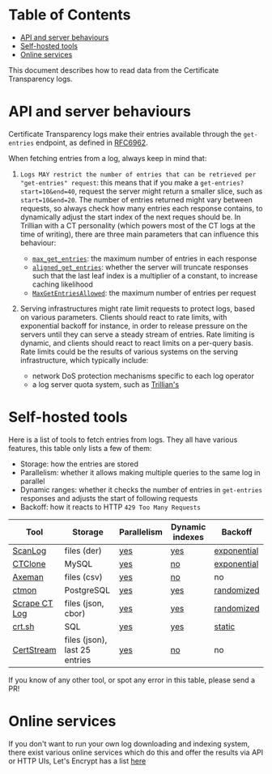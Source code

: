 # Table of Contents

 - [API and server behaviours](#api-and-server-behaviours)
 - [Self-hosted tools](#self-hosted-tools)
 - [Online services](#online-services)

This document describes how to read data from the Certificate Transparency
logs.

# API and server behaviours
Certificate Transparency logs make their entries available through the
`get-entries` endpoint, as defined in
[RFC6962](https://www.rfc-editor.org/rfc/rfc6962#section-4.6).

When fetching entries from a log, always keep in mind that:

 1. `Logs MAY restrict the number of entries that can be retrieved per
 "get-entries" request`: this means that if you make a
 `get-entries?start=10&end=40`, request the server might return a smaller slice,
 such as `start=10&end=20`. The number of entries returned might vary between
 requests, so always check how many entries each response contains, to
 dynamically adjust the start index of the next reques should be. In Trillian
 with a CT personality (which powers most of the CT logs at the time of
 writing), there are three main parameters that can influence this behaviour:
     - [`max_get_entries`](https://github.com/search?q=repo%3Agoogle%2Fcertificate-transparency-go+max_get_entries+path%3Atrillian%2Fctfe%2Fct_server%2Fmain.go&type=code): the maximum number of entries in each response
     - [`aligned_get_entries`](https://github.com/search?q=repo%3Agoogle%2Fcertificate-transparency-go+aligned_get_entries+path%3Atrillian%2Fctfe%2Fhandlers.go&type=code): whether the server will truncate responses
        such that the last leaf index is a multiplier of a constant, to
        increase caching likelihood
     - [`MaxGetEntriesAllowed`](https://github.com/search?q=repo%3Agoogle%2Fcertificate-transparency-go+MaxGetEntriesAllowed+path%3Atrillian%2Fctfe%2Fhandlers.go&type=code): the maximum number of entries per request

 2. Serving infrastructures might rate limit requests to protect logs, based on various parameters. Clients
 should react to rate limits, with exponential backoff for instance, in order to
 release pressure on the servers until they can serve a steady stream of
 entries. Rate limiting is dynamic, and clients should react to react limits on
 a per-query basis. Rate limits could be the results of various systems on the
 serving infrastructure, which typically include:
     - network DoS protection mechanisms specific to each log operator
     - a log server quota system, such as [Trillian's](https://github.com/google/trillian/blob/master/quota/quota.go)
 

# Self-hosted tools
Here is a list of tools to fetch entries from logs. They all have various features, this table only lists a few of them:
   - Storage: how the entries are stored
   - Parallelism: whether it allows making multiple queries to the same log in parallel
   - Dynamic ranges: whether it checks the number of entries in `get-entries` responses and adjusts the start of following
   requests
   - Backoff: how it reacts to HTTP `429 Too Many Requests`

|Tool                                                                                                   |Storage                      |Parallelism                                                                                                                              |Dynamic indexes                                                                                                                   |Backoff                                                                                                                     |
|-------------------------------------------------------------------------------------------------------|-----------------------------|-----------------------------------------------------------------------------------------------------------------------------------------|----------------------------------------------------------------------------------------------------------------------------------|----------------------------------------------------------------------------------------------------------------------------|
|[ScanLog](https://github.com/google/certificate-transparency-go/blob/master/scanner/scanlog/scanlog.go)|files (der)                  |[yes](https://github.com/google/certificate-transparency-go/blob/041b29b9b82cf2eb8972c5afef04e692524af8f0/scanner/scanlog/scanlog.go#L58)|[yes](https://github.com/google/certificate-transparency-go/blob/041b29b9b82cf2eb8972c5afef04e692524af8f0/scanner/fetcher.go#L298)|[exponential](https://github.com/google/certificate-transparency-go/blob/master/jsonclient/backoff.go)                      |
|[CTClone](https://github.com/google/trillian-examples/tree/master/clone)                               |MySQL                        |[yes](https://github.com/google/trillian-examples/blob/f2a13ca2666b721d527d61d68f4fe6768b1e5ad1/clone/cmd/ctclone/ctclone.go#L42)        |[no](https://github.com/google/trillian-examples/blob/f2a13ca2666b721d527d61d68f4fe6768b1e5ad1/clone/internal/cloner/clone.go#L75)|[exponential](https://github.com/google/certificate-transparency-go/blob/master/jsonclient/backoff.go)                      |
|[Axeman](https://github.com/CaliDog/Axeman)                                                            |files (csv)                  |[yes](https://github.com/CaliDog/Axeman/blob/e8a195a3e31f10ee6156d564ec541e7dcc356a4c/axeman/core.py#L28)                                |[no](https://github.com/CaliDog/Axeman/blob/e8a195a3e31f10ee6156d564ec541e7dcc356a4c/axeman/certlib.py#L60)                       |no                                                                                                                          |
|[ctmon](https://github.com/sergiogarciadev/ctmon)                                                      |PostgreSQL                   |[yes](https://github.com/search?q=repo%3Asergiogarciadev%2Fctmon+path%3Astate.json+concurrency&type=code)                                |[yes](https://github.com/sergiogarciadev/ctmon/blob/e4a4f67f4b405821a2ab47ab1878d6ae0eebb72c/logclient/log.go#L73)                |[randomized](https://github.com/sergiogarciadev/ctmon/blob/e4a4f67f4b405821a2ab47ab1878d6ae0eebb72c/logclient/log.go#L92)   |
|[Scrape CT Log](https://github.com/mpalmer/scrape-ct-log)                                              |files (json, cbor)           |[yes](https://github.com/mpalmer/scrape-ct-log/blob/02314930ac59c23f6b0782fe156239aeff86b667/src/runner/mod.rs#L72)                      |[yes](https://github.com/mpalmer/scrape-ct-log/blob/02314930ac59c23f6b0782fe156239aeff86b667/src/fetcher/mod.rs#L246)             |[randomized](https://github.com/mpalmer/scrape-ct-log/blob/02314930ac59c23f6b0782fe156239aeff86b667/src/fetcher/mod.rs#L183)|
|[crt.sh](https://github.com/crtsh)                                                                     |SQL                          |[yes](https://github.com/crtsh/ct_monitor/blob/174e0d8d4954dacd80eaf45dedd90061d7e7a6f4/ct/logList.go#L24)                               |[yes](https://github.com/crtsh/ct_monitor/blob/174e0d8d4954dacd80eaf45dedd90061d7e7a6f4/ct/getEntries.go#L77)                     |[static](https://github.com/crtsh/ct_monitor/blob/174e0d8d4954dacd80eaf45dedd90061d7e7a6f4/ct/logList.go#L75)               |
|[CertStream](https://github.com/CaliDog/certstream-server?tab=readme-ov-file)                          |files (json), last 25 entries|[yes](https://github.com/CaliDog/certstream-server/blob/41c054704316f9ade21a0cc89db19d51e10469e6/lib/certstream/ct_watcher.ex#L165)      |[no](https://github.com/CaliDog/certstream-server-python/blob/790718da384d3710e7842bd32b8367d2e142cc14/certstream/watcher.py#L143)|no                                                                                                                          |


If you know of any other tool, or spot any error in this table, please send a PR!

# Online services 
If you don't want to run your own log downloading and indexing system, there
exist various online services which do this and offer the results via API or
HTTP UIs, Let's Encrypt has a list [here](https://community.letsencrypt.org/t/certificate-transparency-search-resources/203368)